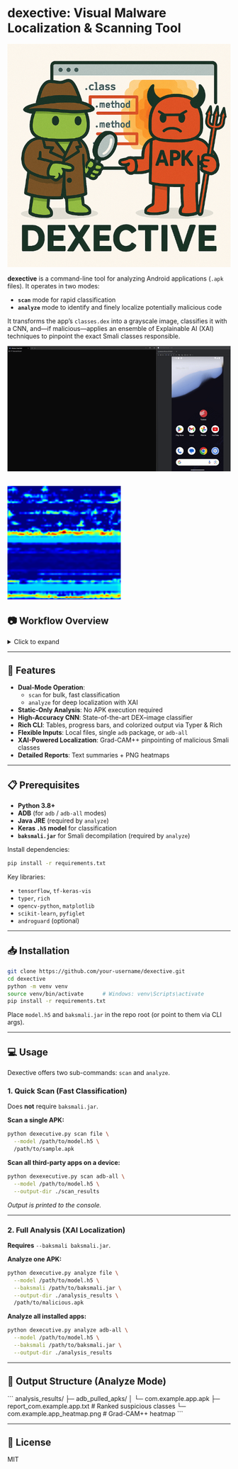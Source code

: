 # dexective: Visual Malware Localization & Scanning Tool
[![Demo Video](images/dexective.png)](https://www.youtube.com/watch?v=13ysN18IwLA)


**dexective** is a command-line tool for analyzing Android applications (`.apk` files). It operates in two modes:

- **`scan`** mode for rapid classification
- **`analyze`** mode to identify and finely localize potentially malicious code

It transforms the app’s `classes.dex` into a grayscale image, classifies it with a CNN, and—if malicious—applies an ensemble of Explainable AI (XAI) techniques to pinpoint the exact Smali classes responsible.

![Dexective Demo](images/dexective.gif)

![Heatmap](images/heatmap.png)
---

## 📷 Workflow Overview

<details>
<summary>Click to expand</summary>

1. **DEX → Image**  
   Convert `classes.dex` bytes into a 2D grayscale image.
2. **CNN Classification**  
   Classify the DEX image as **Benign** or **Malicious**. (End of `scan` mode.)
3. **XAI Localization**  
   If malicious, run XAI methods (e.g., Grad-CAM++) to generate heatmaps highlighting suspicious regions.
4. **Heatmap → Smali**  
   Map “hot” pixels back to specific Smali classes for precise localization.  

![Detection Heatmap](images/dex_image.png)  
*Figure: DEX image by Dexective.*

![Detection Heatmap](images/detection_heatmap.png)  
*Figure: Hotspots on the DEX image detected by Dexective.*


</details>

---

## 🚀 Features

- **Dual-Mode Operation**:
  - `scan` for bulk, fast classification
  - `analyze` for deep localization with XAI
- **Static-Only Analysis**: No APK execution required
- **High-Accuracy CNN**: State-of-the-art DEX–image classifier
- **Rich CLI**: Tables, progress bars, and colorized output via Typer & Rich
- **Flexible Inputs**: Local files, single `adb` package, or `adb-all`
- **XAI-Powered Localization**: Grad-CAM++ pinpointing of malicious Smali classes
- **Detailed Reports**: Text summaries + PNG heatmaps

---

## 📋 Prerequisites

- **Python 3.8+**
- **ADB** (for `adb` / `adb-all` modes)
- **Java JRE** (required by `analyze`)
- **Keras `.h5` model** for classification
- **`baksmali.jar`** for Smali decompilation (required by `analyze`)

Install dependencies:

```bash
pip install -r requirements.txt
```

Key libraries:
- `tensorflow`, `tf-keras-vis`
- `typer`, `rich`
- `opencv-python`, `matplotlib`
- `scikit-learn`, `pyfiglet`
- `androguard` (optional)

---

## 📥 Installation

```bash
git clone https://github.com/your-username/dexective.git
cd dexective
python -m venv venv
source venv/bin/activate      # Windows: venv\Scripts\activate
pip install -r requirements.txt
```

Place `model.h5` and `baksmali.jar` in the repo root (or point to them via CLI args).

---

## 💻 Usage

Dexective offers two sub-commands: `scan` and `analyze`.

### 1. Quick Scan (Fast Classification)

Does **not** require `baksmali.jar`.

**Scan a single APK:**

```bash
python dexecutive.py scan file \
  --model /path/to/model.h5 \
  /path/to/sample.apk
```

**Scan all third‑party apps on a device:**

```bash
python dexexecutive.py scan adb-all \
  --model /path/to/model.h5 \
  --output-dir ./scan_results
```

_Output is printed to the console._

---

### 2. Full Analysis (XAI Localization)

**Requires** `--baksmali baksmali.jar`.

**Analyze one APK:**

```bash
python dexecutive.py analyze file \
  --model /path/to/model.h5 \
  --baksmali /path/to/baksmali.jar \
  --output-dir ./analysis_results \
  /path/to/malicious.apk
```

**Analyze all installed apps:**

```bash
python dexecutive.py analyze adb-all \
  --model /path/to/model.h5 \
  --baksmali /path/to/baksmali.jar \
  --output-dir ./analysis_results
```

---

## 📂 Output Structure (Analyze Mode)

\`\`\`
analysis_results/
├─ adb_pulled_apks/
│  └─ com.example.app.apk
├─ report_com.example.app.txt      # Ranked suspicious classes
└─ com.example.app_heatmap.png     # Grad-CAM++ heatmap
\`\`\`

---

## 📖 License

MIT

